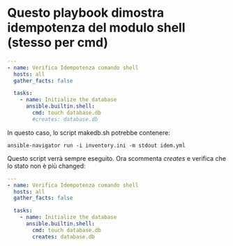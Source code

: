 # Questo playbook dimostra idempotenza del modulo shell (stesso per cmd)

```yaml
---
- name: Verifica Idempotenza comando shell
  hosts: all
  gather_facts: false

  tasks:
    - name: Initialize the database
      ansible.builtin.shell:
        cmd: touch database.db
        #creates: database.db
```

In questo caso, lo script makedb.sh potrebbe contenere:

```shell
ansible-navigator run -i inventory.ini -m stdout idem.yml
```

Questo script verrà sempre eseguito. Ora scommenta *creates* e verifica che lo stato non è più changed:

```yaml
---
- name: Verifica Idempotenza comando shell
  hosts: all
  gather_facts: false

  tasks:
    - name: Initialize the database
      ansible.builtin.shell:
        cmd: touch database.db
        creates: database.db
```
